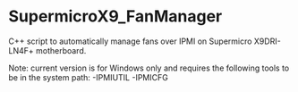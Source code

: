 # SupermicroX9_FanManager
C++ script to automatically manage fans over IPMI on Supermicro X9DRI-LN4F+ motherboard.

Note: current version is for Windows only and requires the following tools to be in the system path:
-IPMIUTIL
-IPMICFG
